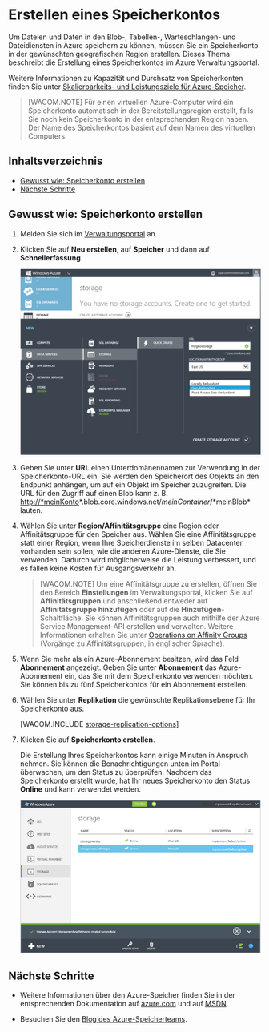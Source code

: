 <properties urlDisplayName="How to create" pageTitle="Erstellen eines Speicherkontos | Azure" metaKeywords="" description="Dieses Thema beschreibt die Erstellung eines Speicherkontos im Azure-Verwaltungsportal." metaCanonical="" services="storage" documentationCenter="" title="Erstellen eines Speicherkontos" solutions="" authors="tamram" manager="adinah" editor="cgronlun" />

<tags ms.service="storage" ms.workload="storage" ms.tgt_pltfrm="na" ms.devlang="na" ms.topic="article" ms.date="01/01/1900" ms.author="tamram" />

# <span id="createstorageaccount"></span></a>Erstellen eines Speicherkontos

Um Dateien und Daten in den Blob-, Tabellen-, Warteschlangen- und Dateidiensten in Azure speichern zu können, müssen Sie ein Speicherkonto in der gewünschten geografischen Region erstellen. Dieses Thema beschreibt die Erstellung eines Speicherkontos im Azure Verwaltungsportal.

Weitere Informationen zu Kapazität und Durchsatz von Speicherkonten finden Sie unter [Skalierbarkeits- und Leistungsziele für Azure-Speicher][Skalierbarkeits- und Leistungsziele für Azure-Speicher].

> [WACOM.NOTE] Für einen virtuellen Azure-Computer wird ein Speicherkonto automatisch in der Bereitstellungsregion erstellt, falls Sie noch kein Speicherkonto in der entsprechenden Region haben. Der Name des Speicherkontos basiert auf dem Namen des virtuellen Computers.

## Inhaltsverzeichnis

-   [Gewusst wie: Speicherkonto erstellen][Gewusst wie: Speicherkonto erstellen]
-   [Nächste Schritte][Nächste Schritte]

## <span id="create"></span></a>Gewusst wie: Speicherkonto erstellen

1.  Melden Sie sich im [Verwaltungsportal][Verwaltungsportal] an.

2.  Klicken Sie auf **Neu erstellen**, auf **Speicher** und dann auf **Schnellerfassung**.

    ![NewStorageAccount][NewStorageAccount]

3.  Geben Sie unter **URL** einen Unterdomänennamen zur Verwendung in der Speicherkonto-URL ein. Sie werden den Speicherort des Objekts an den Endpunkt anhängen, um auf ein Objekt im Speicher zuzugreifen. Die URL für den Zugriff auf einen Blob kann z. B. [http://\*meinKonto][http://\*meinKonto]*.blob.core.windows.net/*meinContainer*/*meinBlob\* lauten.

4.  Wählen Sie unter **Region/Affinitätsgruppe** eine Region oder Affinitätsgruppe für den Speicher aus. Wählen Sie eine Affinitätsgruppe statt einer Region, wenn Ihre Speicherdienste im selben Datacenter vorhanden sein sollen, wie die anderen Azure-Dienste, die Sie verwenden. Dadurch wird möglicherweise die Leistung verbessert, und es fallen keine Kosten für Ausgangsverkehr an.

    > [WACOM.NOTE] Um eine Affinitätsgruppe zu erstellen, öffnen Sie den Bereich **Einstellungen** im Verwaltungsportal, klicken Sie auf **Affinitätsgruppen** und anschließend entweder auf **Affinitätsgruppe hinzufügen** oder auf die **Hinzufügen**-Schaltfläche. Sie können Affinitätsgruppen auch mithilfe der Azure Service Management-API erstellen und verwalten. Weitere Informationen erhalten Sie unter [Operations on Affinity Groups][Operations on Affinity Groups] (Vorgänge zu Affinitätsgruppen, in englischer Sprache).

5.  Wenn Sie mehr als ein Azure-Abonnement besitzen, wird das Feld **Abonnement** angezeigt. Geben Sie unter **Abonnement** das Azure-Abonnement ein, das Sie mit dem Speicherkonto verwenden möchten. Sie können bis zu fünf Speicherkontos für ein Abonnement erstellen.

6.  Wählen Sie unter **Replikation** die gewünschte Replikationsebene für Ihr Speicherkonto aus.

    [WACOM.INCLUDE [storage-replication-options](../includes/storage-replication-options.md)]

7.  Klicken Sie auf **Speicherkonto erstellen**.

    Die Erstellung Ihres Speicherkontos kann einige Minuten in Anspruch nehmen. Sie können die Benachrichtigungen unten im Portal überwachen, um den Status zu überprüfen. Nachdem das Speicherkonto erstellt wurde, hat Ihr neues Speicherkonto den Status **Online** und kann verwendet werden.

    ![StoragePage][StoragePage]

## <span id="next"></span></a>Nächste Schritte

-   Weitere Informationen über den Azure-Speicher finden Sie in der entsprechenden Dokumentation auf [azure.com][azure.com] und auf [MSDN][MSDN].

-   Besuchen Sie den [Blog des Azure-Speicherteams][Blog des Azure-Speicherteams].

  [Skalierbarkeits- und Leistungsziele für Azure-Speicher]: http://msdn.microsoft.com/de-de/library/dn249410.aspx
  [Gewusst wie: Speicherkonto erstellen]: #create
  [Nächste Schritte]: #next
  [Verwaltungsportal]: https://manage.windowsazure.com
  [NewStorageAccount]: ./media/storage-create-storage-account/storage_NewStorageAccount.png
  [http://\*meinKonto]: http://*myaccount
  [Operations on Affinity Groups]: http://msdn.microsoft.com/de-de/library/windowsazure/ee460798.aspx
  [StoragePage]: ./media/storage-create-storage-account/Storage_StoragePage.png
  [azure.com]: http://azure.microsoft.com/de-de/documentation/services/storage/
  [MSDN]: http://msdn.microsoft.com/de-de/library/gg433040.aspx
  [Blog des Azure-Speicherteams]: http://blogs.msdn.com/b/windowsazurestorage/
